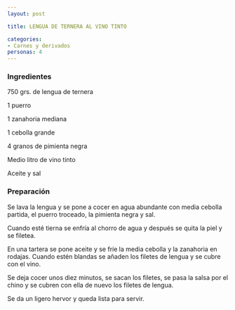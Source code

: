 ```yaml
---
layout: post

title: LENGUA DE TERNERA AL VINO TINTO

categories:
- Carnes y derivados
personas: 4 
---
```


<h3>Ingredientes</h3>
750 grs. de lengua de ternera

1 puerro

1 zanahoria mediana

1 cebolla grande

4 granos de pimienta negra

Medio litro de vino tinto

Aceite y sal

<h3>Preparación</h3>
Se lava la lengua y se pone a cocer en agua abundante con media cebolla partida, el puerro troceado, la pimienta negra y sal.

Cuando esté tierna se enfría al chorro de agua y después se quita la piel y se filetea.

En una tartera se pone aceite y se fríe la media cebolla y la zanahoria en rodajas. Cuando estén blandas se añaden los filetes de lengua y se cubre con el vino.

Se deja cocer unos diez minutos, se sacan los filetes, se pasa la salsa por el chino y se cubren con ella de nuevo los filetes de lengua.

Se da un ligero hervor y queda lista para servir.
